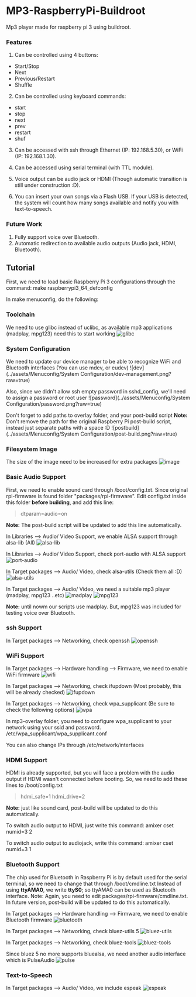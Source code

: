 # MP3-RaspberryPi-Buildroot
Mp3 player made for raspberry pi 3 using buildroot.

### Features

1. Can be controlled using 4 buttons:
- Start/Stop
- Next
- Previous/Restart
- Shuffle

2. Can be controlled using keyboard commands:
- start
- stop
- next
- prev
- restart
- shuf

3. Can be accessed with ssh through Ethernet (IP: 192.168.5.30), or WiFi (IP: 192.168.1.30).

4. Can be accessed using serial terminal (with TTL module).

5. Voice output can be audio jack or HDMI (Though automatic transition is still under construction :D).

6. You can insert your own songs via a Flash USB.
If your USB is detected, the system will count how many songs available and notify you with text-to-speech.

### Future Work

1. Fully support voice over Bluetooth.
2. Automatic redirection to available audio outputs (Audio jack, HDMI, Bluetooth).

## Tutorial

First, we need to load basic Raspberry Pi 3 configurations through the command:
make raspberrypi3_64_defconfig

In make menuconfig, do the following:

### Toolchain
We need to use glibc instead of uclibc, as available mp3 applications (madplay, mpg123) need this to start working
![glibc](../assets/Menuconfig/Toolchain/glibc.png?raw=true)

### System Configuration
We need to update our device manager to be able to recognize WiFi and Bluetooth interfaces (You can use mdev, or eudev)
![dev](../assets/Menuconfig/System Configuration/dev-management.png?raw=true)

Also, since we didn't allow ssh empty password in sshd_config, we'll need to assign a password or root user
![password](../assets/Menuconfig/System Configuration/password.png?raw=true)

Don't forget to add paths to overlay folder, and your post-build script
**Note:** Don't remove the path for the original Raspberry Pi post-build script, instead just separate paths with a space :D
![postbuild](../assets/Menuconfig/System Configuration/post-build.png?raw=true)

### Filesystem Image
The size of the image need to be increased for extra packages
![image](../assets/Menuconfig/filesystem.png?raw=true)

### Basic Audio Support

First, we need to enable sound card through /boot/config.txt.
Since original rpi-firmware is found folder "packages/rpi-firmware".
Edit config.txt inside this folder **before building**, and add this line:

> dtparam=audio=on

**Note:** The post-build script will be updated to add this line automatically.

In Libraries --> Audio/ Video Support, we enable ALSA support through alsa-lib (All)
![alsa-lib](../assets/Menuconfig/Libraries/alsa-lib.png?raw=true)

In Libraries --> Audio/ Video Support, check port-audio with ALSA support
![port-audio](../assets/Menuconfig/Libraries/port-alsa.png?raw=true)


In Target packages --> Audio/ Video, check alsa-utils (Check them all :D)
![alsa-utils](../assets/Menuconfig/Target_Audio/alsa-utils.png?raw=true)

In Target packages --> Audio/ Video, we need a suitable mp3 player (madplay, mpg123 ..etc)
![madplay](../assets/Menuconfig/Target_Audio/madplay.png?raw=true)
![mpg123](../assets/Menuconfig/Target_Audio/mpg123.png?raw=true)

**Note:** until nowm our scripts use madplay. But, mpg123 was included for testing voice over Bluetooth.

### ssh Support

In Target packages --> Networking, check openssh
![openssh](../assets/Menuconfig/Target_Network/openssh.png?raw=true)

### WiFi Support
In Target packages --> Hardware handling --> Firmware, we need to enable WiFi firmware
![wifi](../assets/Menuconfig/Hardware_Firmware/wifi.png?raw=true)

In Target packages --> Networking, check ifupdown (Most probably, this will be already checked)
![ifupdown](../assets/Menuconfig/Target_Network/ifupdown.png?raw=true)

In Target packages --> Networking, check wpa_supplicant (Be sure to check the following options)
![wpa](../assets/Menuconfig/Target_Network/wpa.png?raw=true)

In mp3-overlay folder, you need to configure wpa_supplicant to your network using your ssid and password.
/etc/wpa_supplicant/wpa_supplicant.conf

You can also change IPs through
/etc/network/interfaces

### HDMI Support

HDMI is already supported, but you will face a problem with the audio output if HDMI wasn't connected before booting.
So, we need to add these lines to /boot/config.txt

> hdmi_safe=1
> hdmi_drive=2

**Note:** just like sound card, post-build will be updated to do this automatically.

To switch audio output to HDMI, just write this command:
amixer cset numid=3 2

To switch audio output to audiojack, write this command:
amixer cset numid=3 1

### Bluetooth Support

The chip used for Bluetooth in Raspberry Pi is by default used for the serial terminal, so we need to change that through /boot/cmdline.txt
Instead of using **ttyAMA0**, we write **ttyS0**; so ttyAMA0 can be used as Bluetooth interface.
Note: Again, you need to edit packages/rpi-firmware/cmdline.txt. In future version, post-build will be updated to do this automatically.

In Target packages --> Hardware handling --> Firmware, we need to enable Bluetooth firmware
![bluetooth](../assets/Menuconfig/Hardware_Firmware/bluetooth.png?raw=true)

In Target packages --> Networking, check bluez-utils 5
![bluez-utils](../assets/Menuconfig/Target_Network/bluez-utils.png?raw=true)

In Target packages --> Networking, check bluez-tools
![bluez-tools](../assets/Menuconfig/Target_Network/bluez-tools.png?raw=true)

Since bluez 5 no more supports bluealsa, we need another audio interface which is PulseAudio
![pulse](../assets/Menuconfig/Target_Audio/pulseaudio.png?raw=true)

### Text-to-Speech

In Target packages --> Audio/ Video, we include espeak
![espeak](../assets/Menuconfig/Target_Audio/espeak.png?raw=true)
